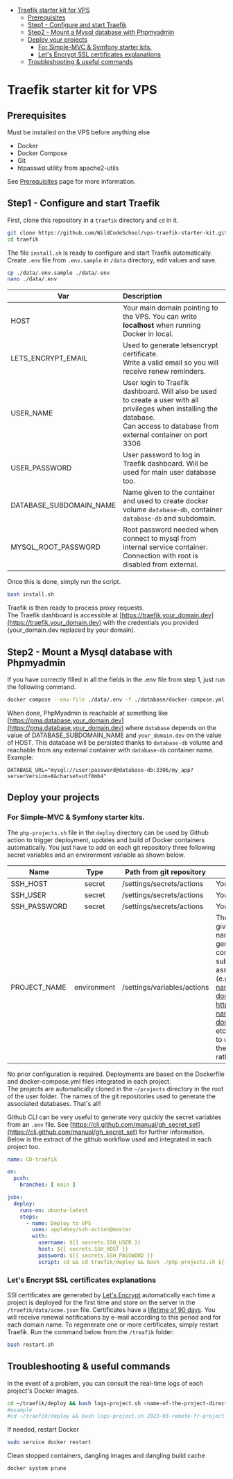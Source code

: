 <!-- TOC -->
* [Traefik starter kit for VPS](#traefik-starter-kit-for-vps)
  * [Prerequisites](#prerequisites)
  * [Step1 - Configure and start Traefik](#step1---configure-and-start-traefik)
  * [Step2 - Mount a Mysql database with Phpmyadmin](#step2---mount-a-mysql-database-with-phpmyadmin)
  * [Deploy your projects](#deploy-your-projects)
    * [For Simple-MVC & Symfony starter kits.](#for-simple-mvc--symfony-starter-kits)
    * [Let's Encrypt SSL certificates explanations](#lets-encrypt-ssl-certificates-explanations)
  * [Troubleshooting & useful commands](#troubleshooting--useful-commands)
<!-- TOC -->

# Traefik starter kit for VPS

## Prerequisites

Must be installed on the VPS before anything else

- Docker
- Docker Compose
- Git
- htpasswd utility from apache2-utils

See [Prerequisites](PREREQUISITES.md) page for more information.

## Step1 - Configure and start Traefik

First, clone this repository in a `traefik` directory and `cd` in it.

```bash
git clone https://github.com/WildCodeSchool/vps-traefik-starter-kit.git traefik
cd traefik
```

The file `install.sh` is ready to configure and start Traefik automatically.  
Create `.env` file from `.env.sample` in `/data` directory, edit values and save.

```bash
cp ./data/.env.sample ./data/.env
nano ./data/.env
```

| Var                     | Description                                                                                                                                                                            |
|-------------------------|:---------------------------------------------------------------------------------------------------------------------------------------------------------------------------------------|
| HOST                    | Your main domain pointing to the VPS. You can write __localhost__ when running Docker in local.                                                                                        |
| LETS_ENCRYPT_EMAIL      | Used to generate letsencrypt certificate. <br/> Write a valid email so you will receive renew reminders.                                                                               |
| USER_NAME               | User login to Traefik dashboard. Will also be used to create a user with all privileges when installing the database. <br/>Can access to database from external container on port 3306 |
| USER_PASSWORD           | User password to log in Traefik dashboard. Will be used for main user database too.                                                                                                    |
| DATABASE_SUBDOMAIN_NAME | Name given to the container and used to create docker volume `database-db`, container `database-db` and subdomain.                                                                     |
| MYSQL_ROOT_PASSWORD     | Root password needed when connect to mysql from internal service container. <br/>Connection with root is disabled from external.                                                       |

Once this is done, simply run the script.

```bash
bash install.sh
```

Traefik is then ready to process proxy requests.  
The Traefik dashboard is accessible at [https://traefik.your_domain.dev](https://traefik.your_domain.dev) with the
credentials you provided (your_domain.dev replaced by your domain).

## Step2 - Mount a Mysql database with Phpmyadmin

If you have correctly filled in all the fields in the .env file from step 1, just run the following command.

```bash
docker compose --env-file ./data/.env -f ./database/docker-compose.yml up -d
```

When done, PhpMyadmin is reachable at something
like [https://pma.database.your_domain.dev](https://pma.database.your_domain.dev) where `database` depends on
the value of DATABASE_SUBDOMAIN_NAME and `your_domain.dev` on the value of HOST.
This database will be persisted thanks to `database-db` volume and reachable from any external container
with `database-db` container name.  
Example:

```dotenv
DATABASE_URL="mysql://user:password@database-db:3306/my_app?serverVersion=8&charset=utf8mb4"
```

## Deploy your projects

### For Simple-MVC & Symfony starter kits.

The `php-projects.sh` file in the `deploy` directory can be used by Github action to trigger deployment, updates and build of Docker containers automatically.
You just have to add on each git repository three following secret variables and an environment variable as shown below.

| Name         |    Type     | Path from git repository    | Description                                                                                                                                                                                                                                                                                                                                      |
|--------------|:-----------:|-----------------------------|--------------------------------------------------------------------------------------------------------------------------------------------------------------------------------------------------------------------------------------------------------------------------------------------------------------------------------------------------|
| SSH_HOST     |   secret    | /settings/secrets/actions   | Your VPS IP address                                                                                                                                                                                                                                                                                                                              |
| SSH_USER     |   secret    | /settings/secrets/actions   | Your ssh user name                                                                                                                                                                                                                                                                                                                               |
| SSH_PASSWORD |   secret    | /settings/secrets/actions   | Your ssh user password                                                                                                                                                                                                                                                                                                                           |
| PROJECT_NAME | environment | /settings/variables/actions | The name you want to give to the project. This name will be used to generate the Docker container as well as the subdomain and associated services (e.g. https://project-name.your-domain.wilders.dev, https://mailhog.project-name.your-domain.wilders.dev, etc.). ⚠️ Be careful not to use underscores in the project name but rather hyphens. |

No prior configuration is required. Deployments are based on the Dockerfile and docker-compose.yml files integrated in each project.  
The projects are automatically cloned in the `~/projects` directory in the root of the user folder. The names of the git repositories used to generate the associated databases. That's all!



Github CLI can be very useful to generate very quickly the secret variables from an `.env` file.
See [https://cli.github.com/manual/gh_secret_set](https://cli.github.com/manual/gh_secret_set) for further
information.  
Below is the extract of the github workflow used and integrated in each project too.

```yaml
name: CD-traefik

on:
  push:
    branches: [ main ]

jobs:
  deploy:
    runs-on: ubuntu-latest
    steps:
      - name: Deploy to VPS
        uses: appleboy/ssh-action@master
        with:
          username: ${{ secrets.SSH_USER }}
          host: ${{ secrets.SSH_HOST }}
          password: ${{ secrets.SSH_PASSWORD }}
          script: cd && cd traefik/deploy && bash ./php-projects.sh ${{ github.event.repository.name }} ${{ vars.PROJECT_NAME }} '${{ toJSON(vars) }}'
```

### Let's Encrypt SSL certificates explanations

SSl certificates are generated by [Let's Encrypt](https://letsencrypt.org/) automatically each time a project is deployed for the first time and store on the server in the `/traefik/data/acme.json` file. Certificates have a [lifetime of 90 days](https://letsencrypt.org/2015/11/09/why-90-days.htm). You will receive renewal notifications by e-mail according to this period and for each domain name.
To regenerate one or more certificates, simply restart Traefik. Run the command below from the `/treafik` folder:
```bash
bash restart.sh
```

## Troubleshooting & useful commands
In the event of a problem, you can consult the real-time logs of each project's Docker images.
```bash
cd ~/traefik/deploy && bash logs-project.sh <name-of-the-project-directory>
#example
#cd ~/traefik/deploy && bash logs-project.sh 2023-03-remote-fr-project-1
```

If needed, restart Docker
```bash
sudo service docker restart
```

Clean stopped containers, dangling images and dangling build cache
```bash
docker system prune
```